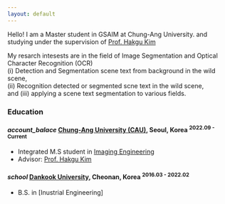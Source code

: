 ```yaml
---
layout: default
---
```


Hello!
I am a Master student in GSAIM at Chung-Ang University. and studying under the supervision of 
[Prof. Hakgu Kim](https://www.irislab.cau.ac.kr/)

My resarch intesests are in the field of Image Segmentation and Optical Character Recognition (OCR)   
(i) Detection and Segmentation scene text from background in the wild scene,  
(ii) Recognition detected or segmented scne text in the wild scene,  
and (iii) applying a scene text segmentation to various fields.  


### Education

<h4 class="education">
  <i class="material-icons md-18">account_balace</i>
  <a href="https://www.cau.ac.kr/index.do">Chung-Ang University (CAU)</a>, Seoul, Korea
  <sup>2022.09 - Current</sup>
 </h4>
 
 - Integrated M.S student in [Imaging Engineering] 
 - Advisor: [Prof. Hakgu Kim](https://www.irislab.cau.ac.kr/)
 
 [Imaging Engineering]: "https://gsaim.cau.ac.kr/ 
 
 <h4 class="education">
  <i class="material-icons md-18">school</i>
  <a href="https://www.dankook.ac.kr/web/kor">Dankook University</a>, Cheonan, Korea  
  <sup>2016.03 - 2022.02</sup>
 </h4>  
   
 - B.S. in [Inustrial Engineering]  
   
 [Industrial Engineering]: https://cms.dankook.ac.kr/web/ind


